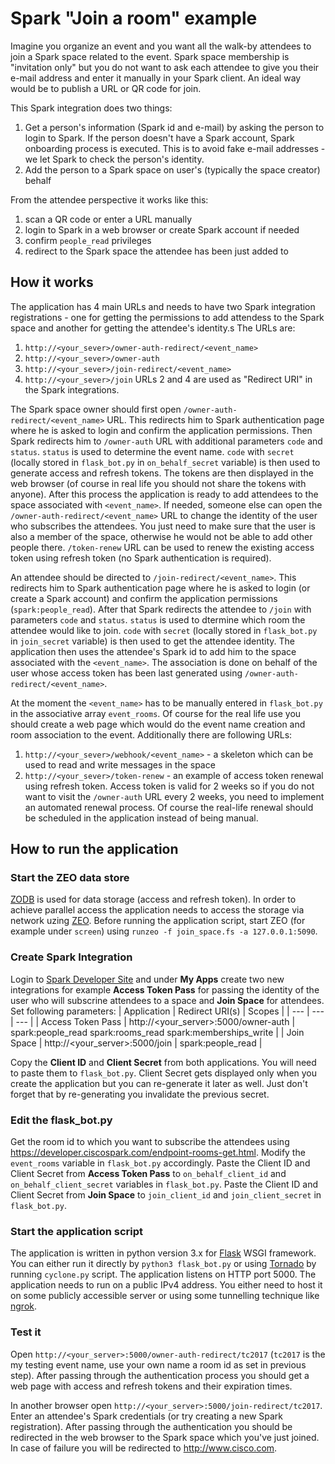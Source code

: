 # Spark "Join a room" example
Imagine you organize an event and you want all the walk-by attendees to join a Spark space related to the event. Spark space membership is "invitation only" but you do not want to ask each attendee to give you their e-mail address and enter it manually in your Spark client. An ideal way would be to publish a URL or QR code for join.

This Spark integration does two things:
1. Get a person's information (Spark id and e-mail) by asking the person to login to Spark. If the person doesn't have a Spark account, Spark onboarding process is executed. This is to avoid fake e-mail addresses - we let Spark to check the person's identity.
2. Add the person to a Spark space on user's (typically the space creator) behalf

From the attendee perspective it works like this:
1. scan a QR code or enter a URL manually
2. login to Spark in a web browser or create Spark account if needed
3. confirm `people_read` privileges
4. redirect to the Spark space the attendee has been just added to

## How it works
The application has 4 main URLs and needs to have two Spark integration registrations - one for getting the permissions to add attendess to the Spark space and another for getting the attendee's identity.s The URLs are:
1. `http://<your_sever>/owner-auth-redirect/<event_name>`
2. `http://<your_sever>/owner-auth`
3. `http://<your_sever>/join-redirect/<event_name>`
4. `http://<your_sever>/join`
URLs 2 and 4 are used as "Redirect URI" in the Spark integrations.

The Spark space owner should first open `/owner-auth-redirect/<event_name>` URL. This redirects him to Spark authentication page where he is asked to login and confirm the application permissions. Then Spark redirects him to `/owner-auth` URL with additional parameters `code` and `status`. `status` is used to determine the event name. `code` with `secret` (locally stored in `flask_bot.py` in `on_behalf_secret` variable) is then used to generate access and refresh tokens. The tokens are then displayed in the web browser (of course in real life you should not share the tokens with anyone). After this process the application is ready to add attendees to the space associated with `<event_name>`. If needed, someone else can open the `/owner-auth-redirect/<event_name>` URL to change the identity of the user who subscribes the attendees. You just need to make sure that the user is also a member of the space, otherwise he would not be able to add other people there. `/token-renew` URL can be used to renew the existing access token using refresh token (no Spark authentication is required).

An attendee should be directed to `/join-redirect/<event_name>`. This redirects him to Spark authentication page where he is asked to login (or create a Spark account) and confirm the application permissions (`spark:people_read`). After that Spark redirects the attendee to `/join` with parameters `code` and `status`. `status` is used to dtermine which room the attendee would like to join. `code` with `secret` (locally stored in `flask_bot.py` in `join_secret` variable) is then used to get the attendee identity. The application then uses the attendee's Spark id to add him to the space associated with the `<event_name>`. The association is done on behalf of the user whose access token has been last generated using `/owner-auth-redirect/<event_name>`.

At the moment the `<event_name>` has to be manually entered in `flask_bot.py` in the associative array `event_rooms`. Of course for the real life use you should create a web page which would do the event name creation and room association to the event.
Additionally there are following URLs:
1. `http://<your_sever>/webhook/<event_name>` - a skeleton which can be used to read and write messages in the space
2. `http://<your_sever>/token-renew` - an example of access token renewal using refresh token. Access token is valid for 2 weeks so if you do not want to visit the `/owner-auth` URL every 2 weeks, you need to implement an automated renewal process. Of course the real-life renewal should be scheduled in the application instead of being manual.

## How to run the application
### Start the ZEO data store
[ZODB](http://zodb.org) is used for data storage (access and refresh token). In order to achieve parallel access the application needs to access the storage via network uzing [ZEO](http://www.zodb.org/en/latest/articles/ZODB2.html). Before running the application script, start ZEO (for example under `screen`) using `runzeo -f join_space.fs -a 127.0.0.1:5090`.

### Create Spark Integration
Login to [Spark Developer Site](http://developer.ciscospark.com) and under **My Apps** create two new integrations for example **Access Token Pass** for passing the identity of the user who will subscrine attendees to a space and **Join Space** for attendees. Set following parameters:
| Application | Redirect URI(s) | Scopes  |
| --- | --- | --- |
| Access Token Pass | http://<your_server>:5000/owner-auth | spark:people\_read spark:rooms\_read spark:memberships_write |
| Join Space | http://<your_server>:5000/join | spark:people\_read |

Copy the **Client ID** and **Client Secret** from both applications. You will need to paste them to `flask_bot.py`. Client Secret gets displayed only when you create the application but you can re-generate it later as well. Just don't forget that by re-generating you invalidate the previous secret.

### Edit the flask_bot.py
Get the room id to which you want to subscribe the attendees using https://developer.ciscospark.com/endpoint-rooms-get.html. Modify the `event_rooms` variable in `flask_bot.py` accordingly. Paste the Client ID and Client Secret from **Access Token Pass** to `on_behalf_client_id` and `on_behalf_client_secret` variables in `flask_bot.py`. Paste the Client ID and Client Secret from **Join Space** to `join_client_id` and `join_client_secret` in `flask_bot.py`.

### Start the application script
The application is written in python version 3.x for [Flask](http://flask.pocoo.org) WSGI framework. You can either run it directly by `python3 flask_bot.py` or using [Tornado](http://flask.pocoo.org/snippets/78/) by running `cyclone.py` script. The application listens on HTTP port 5000. The application needs to run on a public IPv4 address. You either need to host it on some publicly accessible server or using some tunnelling technique like [ngrok](http://ngrok.com).

### Test it
Open `http://<your_server>:5000/owner-auth-redirect/tc2017` (`tc2017` is the my testing event name, use your own name a room id as set in previous step). After passing through the authentication process you should get a web page with access and refresh tokens and their expiration times.

In another browser open `http://<your_server>:5000/join-redirect/tc2017`. Enter an attendee's Spark credentials (or try creating a new Spark registration). After passing through the authentication you should be redirected in the web browser to the Spark space which you've just joined. In case of failure you will be redirected to http://www.cisco.com.
